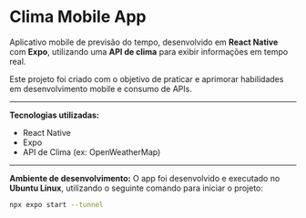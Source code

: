 # Clima Mobile App

Aplicativo mobile de previsão do tempo, desenvolvido em **React Native** com **Expo**, utilizando uma **API de clima** para exibir informações em tempo real.

Este projeto foi criado com o objetivo de praticar e aprimorar habilidades em desenvolvimento mobile e consumo de APIs.

---

**Tecnologias utilizadas:**
- React Native
- Expo
- API de Clima (ex: OpenWeatherMap)

---

**Ambiente de desenvolvimento:**
O app foi desenvolvido e executado no **Ubuntu Linux**, utilizando o seguinte comando para iniciar o projeto:

```bash
npx expo start --tunnel
